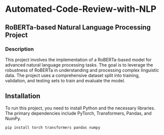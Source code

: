 # Automated-Code-Review-with-NLP

## RoBERTa-based Natural Language Processing Project

### Description
This project involves the implementation of a RoBERTa-based model for advanced natural language processing tasks. The goal is to leverage the robustness of RoBERTa in understanding and processing complex linguistic data. The project uses a comprehensive dataset split into training, validation, and testing sets to train and evaluate the model.

## Installation
To run this project, you need to install Python and the necessary libraries. The primary dependencies include PyTorch, Transformers, Pandas, and NumPy.

```bash
pip install torch transformers pandas numpy
